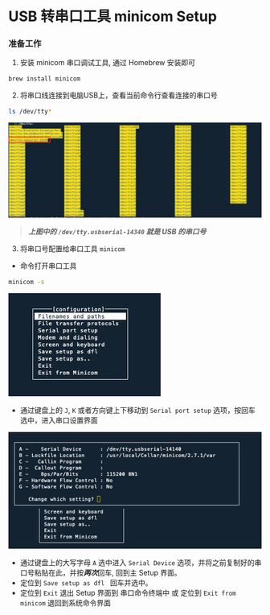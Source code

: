 # USB 转串口工具 minicom Setup

### 准备工作

1. 安装 minicom 串口调试工具, 通过 Homebrew 安装即可

```bash
brew install minicom
```

2. 将串口线连接到电脑USB上，查看当前命令行查看连接的串口号

```bash
ls /dev/tty*
```

![](../../../resources/images/serial_port_num.jpg)

> ***上图中的 `/dev/tty.usbserial-14340` 就是 USB 的串口号***

3. 将串口号配置给串口工具 `minicom`

-  命令打开串口工具

```bash
minicom -s
```

![](../../../resources/images/minicom_board.jpg)

- 通过键盘上的 `J`, `K` 或者方向键上下移动到 `Serial port setup` 选项，按回车选中，进入串口设置界面

![](../../../resources/images/minicom_setup.jpg)

- 通过键盘上的大写字母 `A`  选中进入 `Serial Device` 选项，并将之前复制好的串口号粘贴在此，并按***两次***回车, 回到主 Setup 界面。
- 定位到 `Save setup as dfl ` 回车并选中。
- 定位到 `Exit` 退出 Setup 界面到 串口命令终端中 或 定位到 `Exit from minicom` 退回到系统命令界面